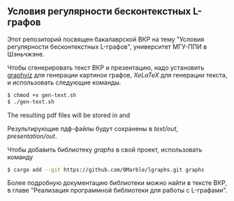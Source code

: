 ## Условия регулярности бесконтекстных L-графов

Этот репозиторий посвящен бакалаврской ВКР на тему "Условия регулярности бесконтекстных L-графов", университет МГУ-ППИ в Шэньчжэне.

Чтобы сгенерировать текст ВКР и презентацию, надо установить 
[graphviz](https://graphviz.org/) для генерации картинок графов, *XeLaTeX* для генерации текста, и использовать следующие команды.
```sh
$ chmod +x gen-text.sh
$ ./gen-text.sh
```

The resulting pdf files will be stored in and 

Результирующие пдф-файлы будут сохранены в *text/out*, *presentation/out*.

Чтобы добавить библиотеку *graphs* в свой проект, использовать команду
```sh
$ cargo add --git https://github.com/0Marble/lgraphs.git graphs
```

Более подробную документацию библиотеки можно найти в тексте ВКР, в главе "Реализация программной библиотеки для работы с L-графами".

